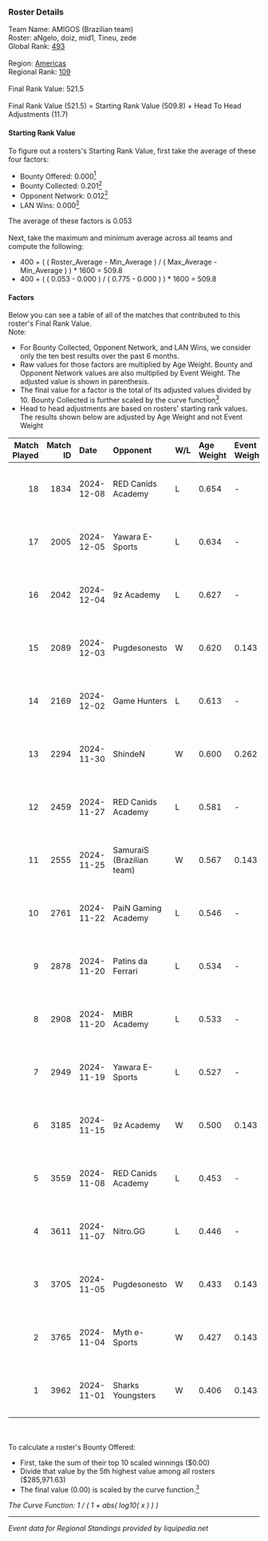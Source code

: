 ### Roster Details<br />
Team Name: AMIGOS (Brazilian team)<br />
Roster: aNgelo, doiz, mid1, Tineu, zede<br />
Global Rank: [493](../../standings_global_2025_02_28.md)<br />
<br />
Region: [Americas]( ../../standings_americas_2025_02_28.md)<br />
Regional Rank: [109]( ../../standings_americas_2025_02_28.md)<br />
<br />
Final Rank Value:  521.5<br />
<br />
Final Rank Value (521.5) = Starting Rank Value (509.8) + Head To Head Adjustments (11.7)<br />

#### Starting Rank Value<br />
To figure out a rosters's Starting Rank Value, first take the average of these four factors:<br />
- Bounty Offered: 0.000[<sup>1</sup>](#table2)
- Bounty Collected: 0.201[<sup>2</sup>](#table1)
- Opponent Network: 0.012[<sup>2</sup>](#table1)
- LAN Wins: 0.000[<sup>2</sup>](#table1)

The average of these factors is 0.053<br />
<br />
Next, take the maximum and minimum average across all teams and compute the following:<br />
- 400 + ( ( Roster_Average - Min_Average ) / ( Max_Average - Min_Average ) ) * 1600 = 509.8
- 400 + ( ( 0.053 - 0.000 ) / ( 0.775 - 0.000 ) ) * 1600 = 509.8


#### Factors<br />
Below you can see a table of all of the matches that contributed to this roster's Final Rank Value.<br />
Note:<br />

- For Bounty Collected, Opponent Network, and LAN Wins, we consider only the ten best results over the past 6 months.
- Raw values for those factors are multiplied by Age Weight. Bounty and Opponent Network values are also multiplied by Event Weight. The adjusted value is shown in parenthesis.
- The final value for a factor is the total of its adjusted values divided by 10. Bounty Collected is further scaled by the curve function[<sup>3</sup>](#curveFunction)
- Head to head adjustments are based on rosters' starting rank values. The results shown below are adjusted by Age Weight and not Event Weight
<span id="table1"></span><br />


| Match Played | Match ID | Date       | Opponent                  | W/L | Age Weight | Event Weight | Bounty Collected | Opponent Network | LAN Wins  | H2H Adj. | Roster                             |
| -: | -: | :- | :- | :- | :- | :- | :- | :- | :- | -: | :- |
|           18 |     1834 | 2024-12-08 | RED Canids Academy        | L   | 0.654      | -            | -                | -                | -         |    -4.55 | aNgelo, doiz, mid1, Tineu, zede    |
|           17 |     2005 | 2024-12-05 | Yawara E-Sports           | L   | 0.634      | -            | -                | -                | -         |    -5.05 | aNgelo, brokeN, CloN7, doiz, Tineu |
|           16 |     2042 | 2024-12-04 | 9z Academy                | L   | 0.627      | -            | -                | -                | -         |    -5.88 | aNgelo, doiz, mid1, Tineu, zede    |
|           15 |     2089 | 2024-12-03 | Pugdesonesto              | W   | 0.620      | 0.143        | 0.000 (0.000)    | 0.025 (0.002)    | 0 (0.000) |     8.69 | aNgelo, doiz, mid1, Tineu, zede    |
|           14 |     2169 | 2024-12-02 | Game Hunters              | L   | 0.613      | -            | -                | -                | -         |    -4.38 | aNgelo, brokeN, CloN7, doiz, Tineu |
|           13 |     2294 | 2024-11-30 | ShindeN                   | W   | 0.600      | 0.262        | 0.006 (0.001)    | 0.333 (0.052)    | 0 (0.000) |    14.08 | aNgelo, brokeN, CloN7, doiz, Tineu |
|           12 |     2459 | 2024-11-27 | RED Canids Academy        | L   | 0.581      | -            | -                | -                | -         |    -4.23 | aNgelo, brokeN, CloN7, doiz, Tineu |
|           11 |     2555 | 2024-11-25 | SamuraiS (Brazilian team) | W   | 0.567      | 0.143        | 0.000 (0.000)    | 0.170 (0.014)    | 0 (0.000) |     9.51 | aNgelo, brokeN, CloN7, doiz, Tineu |
|           10 |     2761 | 2024-11-22 | PaiN Gaming Academy       | L   | 0.546      | -            | -                | -                | -         |    -8.87 | aNgelo, brokeN, CloN7, doiz, Tineu |
|            9 |     2878 | 2024-11-20 | Patins da Ferrari         | L   | 0.534      | -            | -                | -                | -         |    -8.33 | aNgelo, brokeN, CloN7, doiz, Tineu |
|            8 |     2908 | 2024-11-20 | MIBR Academy              | L   | 0.533      | -            | -                | -                | -         |    -4.51 | aNgelo, brokeN, CloN7, doiz, Tineu |
|            7 |     2949 | 2024-11-19 | Yawara E-Sports           | L   | 0.527      | -            | -                | -                | -         |    -4.01 | aNgelo, brokeN, CloN7, doiz, Tineu |
|            6 |     3185 | 2024-11-15 | 9z Academy                | W   | 0.500      | 0.143        | 0.001 (0.000)    | 0.418 (0.030)    | 0 (0.000) |    11.47 | aNgelo, brokeN, CloN7, doiz, Tineu |
|            5 |     3559 | 2024-11-08 | RED Canids Academy        | L   | 0.453      | -            | -                | -                | -         |    -3.56 | aNgelo, brokeN, CloN7, doiz, Tineu |
|            4 |     3611 | 2024-11-07 | Nitro.GG                  | L   | 0.446      | -            | -                | -                | -         |    -3.97 | aNgelo, brokeN, CloN7, doiz, Tineu |
|            3 |     3705 | 2024-11-05 | Pugdesonesto              | W   | 0.433      | 0.143        | 0.000 (0.000)    | 0.110 (0.007)    | 0 (0.000) |     9.38 | aNgelo, brokeN, CloN7, doiz, Tineu |
|            2 |     3765 | 2024-11-04 | Myth e-Sports             | W   | 0.427      | 0.143        | 0.000 (0.000)    | 0.088 (0.005)    | 0 (0.000) |     8.32 | aNgelo, brokeN, CloN7, doiz, Tineu |
|            1 |     3962 | 2024-11-01 | Sharks Youngsters         | W   | 0.406      | 0.143        | 0.000 (0.000)    | 0.105 (0.006)    | 0 (0.000) |     7.59 | aNgelo, brokeN, CloN7, doiz, Tineu |

<br />
<span id="table2"></span><br />
To calculate a roster's Bounty Offered:<br />

- First, take the sum of their top 10 scaled winnings ($0.00)
- Divide that value by the 5th highest value among all rosters ($285,971.63)
- The final value (0.00) is scaled by the curve function.[<sup>3</sup>](#curveFunction)

<span id="curveFunction"></span>_The Curve Function: 1 / ( 1 + abs( log10( x ) ) )_<br />

---
_Event data for Regional Standings provided by liquipedia.net_<br />
